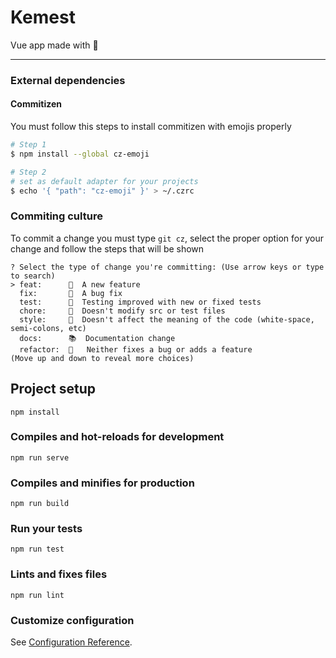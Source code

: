 # Kemest

Vue app made with 💜

------

### External dependencies

#### Commitizen

You must follow this steps to install commitizen with emojis properly

```bash
# Step 1
$ npm install --global cz-emoji

# Step 2
# set as default adapter for your projects
$ echo '{ "path": "cz-emoji" }' > ~/.czrc
```

### Commiting culture

To commit a change you must type `git cz`, select the proper option for your change and follow the steps that will be shown

```
? Select the type of change you're committing: (Use arrow keys or type to search)
> feat:      🍻  A new feature
  fix:       💩  A bug fix
  test:      🚓  Testing improved with new or fixed tests
  chore:     🔩  Doesn't modify src or test files
  style:     🎨  Doesn't affect the meaning of the code (white-space, semi-colons, etc)
  docs:      📚  Documentation change
  refactor:  🔧   Neither fixes a bug or adds a feature
(Move up and down to reveal more choices)
```

## Project setup
```
npm install
```

### Compiles and hot-reloads for development
```
npm run serve
```

### Compiles and minifies for production
```
npm run build
```

### Run your tests
```
npm run test
```

### Lints and fixes files
```
npm run lint
```

### Customize configuration
See [Configuration Reference](https://cli.vuejs.org/config/).
